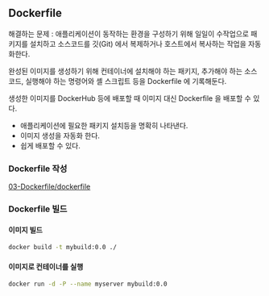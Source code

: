 ## Dockerfile

해결하는 문제 : 애플리케이션이 동작하는 환경을 구성하기 위해 일일이 수작업으로 패키지를 설치하고 소스코드를 깃(Git) 에서 복제하거나 호스트에서 복사하는 작업을 자동화한다.

완성된 이미지를 생성하기 위해 컨테이너에 설치해야 하는 패키지, 추가해야 하는 소스코드, 실행해야 하는 명령어와 셸 스크립트 등을 Dockerfile 에 기록해둔다.

생성한 이미지를 DockerHub 등에 배포할 때 이미지 대신 Dockerfile 을 배포할 수 있다.

* 애플리케이션에 필요한 패키지 설치등을 명확히 나타낸다.
* 이미지 생성을 자동화 한다.
* 쉽게 배포할 수 있다.

### Dockerfile 작성

[03-Dockerfile/dockerfile](./03-Dockerfile/dockerfile)

### Dockerfile 빌드

#### 이미지 빌드

```bash
docker build -t mybuild:0.0 ./
```

#### 이미지로 컨테이너를 실행

```bash
docker run -d -P --name myserver mybuild:0.0
```